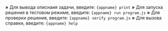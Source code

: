  __»__ Для вывода описнаия задачи, введите: `{appname} print`
 __»__ Для запуска решения в тестовом режиме, введите: `{appname} run program.js`
 __»__ Для проверки решения, введите:  `{appname} verify program.js`
 __»__ Для вызова справки, введите: `{appname} help`
